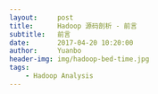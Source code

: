 ```yaml
---
layout:     post
title:      Hadoop 源码剖析 - 前言
subtitle:   前言
date:       2017-04-20 10:20:00
author:     Yuanbo
header-img: img/hadoop-bed-time.jpg
tags:
    - Hadoop Analysis
---
```

